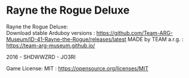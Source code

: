 # Rayne the Rogue Deluxe


Rayne the Rogue Deluxe:  
Download stable Arduboy versions :  https://github.com/Team-ARG-Museum/ID-41-Rayne-the-Rogue/releases/latest 
MADE by TEAM a.r.g. : https://team-arg-museum.github.io/

2016 - SHDWWZRD - JO3RI

Game License: MIT : https://opensource.org/licenses/MIT

